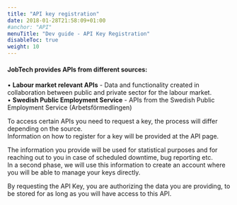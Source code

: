 ```yaml
---
title: "API key registration"
date: 2018-01-28T21:58:09+01:00
#anchor: "API"
menuTitle: "Dev guide - API Key Registration"
disableToc: true
weight: 10
---
```


#### JobTech provides APIs from different sources:

• **Labour market relevant APIs** - Data and functionality created in collaboration between public and private sector for the labour market.   
• **Swedish Public Employment Service** - APIs from the Swedish Public Employment Service (Arbetsförmedlingen)

To access certain APIs you need to request a key, the process will differ depending on the source.  
Information on how to register for a key will be provided at the API page.  

The information you provide will be used for statistical purposes and for reaching out to you in case of scheduled downtime, bug reporting etc.  
In a second phase, we will use this information to create an account where you will be able to manage your keys directly.

By requesting the API Key, you are authorizing the data you are providing, to be stored for as long as you will have access to this API.






